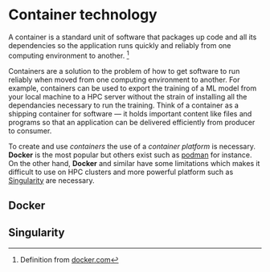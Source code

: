 # Container technology

A container is a standard unit of software that packages up code and all its dependencies so the application runs quickly and reliably from one computing environment to another. [^1]

Containers are a solution to the problem of how to get software to run reliably when moved from one computing environment to another. For example, containers can be used to export the training of a ML model from your local machine to a HPC server without the strain of installing all the dependancies necessary to run the training. Think of a container as a shipping container for software — it holds important content like files and programs so that an application can be delivered efficiently from producer to consumer.

To create and use *containers* the use of a *container platform* is necessary. **Docker** is the most popular but others exist such as [podman](https://podman.io/) for instance. On the other hand, **Docker** and similar have some limitations which makes it difficult to use on HPC clusters and more powerful platform such as [Singularity](https://docs.sylabs.io/guides/3.5/user-guide/introduction.html) are necessary.

## Docker



## Singularity





[^1]: Definition from [docker.com](https://www.docker.com/resources/what-container/)